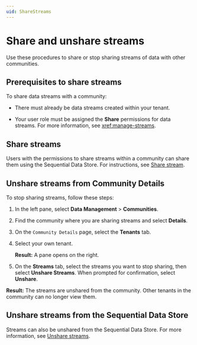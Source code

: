 ```yaml
---
uid: ShareStreams
---
```


# Share and unshare streams

Use these procedures to share or stop sharing streams of data with other communities. 

## Prerequisites to share streams

To share data streams with a community:

- There must already be data streams created within your tenant.

- Your user role must be assigned the **Share** permissions for data streams. For more information, see <xref:manage-streams>.

## Share streams

Users with the permissions to share streams within a community can share them using the Sequential Data Store. For instructions, see [Share stream](xref:manage-streams).

## Unshare streams from Community Details

To stop sharing streams, follow these steps:

1. In the left pane, select **Data Management** > **Communities**.

1. Find the community where you are sharing streams and select **Details**.

1. On the `Community Details` page, select the **Tenants** tab.

1. Select your own tenant.

   **Result:** A pane opens on the right.

1. On the **Streams** tab, select the streams you want to stop sharing, then select **Unshare Streams**. When prompted for confirmation, select **Unshare**.

**Result:** The streams are unshared from the community. Other tenants in the community can no longer view them.

## Unshare streams from the Sequential Data Store

Streams can also be unshared from the Sequential Data Store. For more information, see [Unshare streams](xref:manage-streams#unshare-streams).